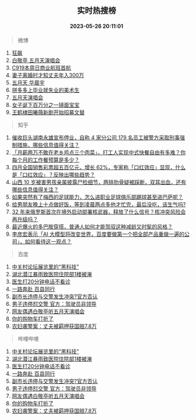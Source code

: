 <div align="center"><h2>实时热搜榜</h2><h4>2023-05-26 20:11:01</h4></div>

> 微博  

1. [狂飙](https://s.weibo.com/weibo?q=%E7%8B%82%E9%A3%99&t=31&band_rank=1&Refer=top)<br />
2. [白敬亭 五月天演唱会](https://s.weibo.com/weibo?q=%E7%99%BD%E6%95%AC%E4%BA%AD%20%E4%BA%94%E6%9C%88%E5%A4%A9%E6%BC%94%E5%94%B1%E4%BC%9A&t=31&band_rank=2&Refer=top)<br />
3. [C919本周日商业航班首航](https://s.weibo.com/weibo?q=%23C919%E6%9C%AC%E5%91%A8%E6%97%A5%E5%95%86%E4%B8%9A%E8%88%AA%E7%8F%AD%E9%A6%96%E8%88%AA%23&t=31&band_rank=3&Refer=top)<br />
4. [妻子离婚时才知丈夫年入300万](https://s.weibo.com/weibo?q=%23%E5%A6%BB%E5%AD%90%E7%A6%BB%E5%A9%9A%E6%97%B6%E6%89%8D%E7%9F%A5%E4%B8%88%E5%A4%AB%E5%B9%B4%E5%85%A5300%E4%B8%87%23&t=31&band_rank=4&Refer=top)<br />
5. [五月天 华晨宇](https://s.weibo.com/weibo?q=%E4%BA%94%E6%9C%88%E5%A4%A9%20%E5%8D%8E%E6%99%A8%E5%AE%87&t=31&band_rank=5&Refer=top)<br />
6. [拼多多上毕业就失业的美术生](https://s.weibo.com/weibo?q=%E6%8B%BC%E5%A4%9A%E5%A4%9A%E4%B8%8A%E6%AF%95%E4%B8%9A%E5%B0%B1%E5%A4%B1%E4%B8%9A%E7%9A%84%E7%BE%8E%E6%9C%AF%E7%94%9F&t=31&band_rank=6&Refer=top)<br />
7. [五月天演唱会](https://s.weibo.com/weibo?q=%E4%BA%94%E6%9C%88%E5%A4%A9%E6%BC%94%E5%94%B1%E4%BC%9A&t=31&band_rank=7&Refer=top)<br />
8. [女子诞下百万分之一镜面宝宝](https://s.weibo.com/weibo?q=%23%E5%A5%B3%E5%AD%90%E8%AF%9E%E4%B8%8B%E7%99%BE%E4%B8%87%E5%88%86%E4%B9%8B%E4%B8%80%E9%95%9C%E9%9D%A2%E5%AE%9D%E5%AE%9D%23&t=31&band_rank=8&Refer=top)<br />
9. [王鹤棣田曦薇新剧开始招募文替](https://s.weibo.com/weibo?q=%23%E7%8E%8B%E9%B9%A4%E6%A3%A3%E7%94%B0%E6%9B%A6%E8%96%87%E6%96%B0%E5%89%A7%E5%BC%80%E5%A7%8B%E6%8B%9B%E5%8B%9F%E6%96%87%E6%9B%BF%23&t=31&band_rank=9&Refer=top)<br />

> 知乎  

1. [催收巨头湖南永雄宣布停业，自称 4 家分公司 179 名员工被警方采取刑事强制措施，哪些信息值得关注？](https://www.zhihu.com/question/602921758)<br />
2. [「月薪两万不敢在老乡鸡点三个肉菜」，打工人实现中式快餐自由有多难？你每个月的工作餐预算是多少？](https://www.zhihu.com/question/602730177)<br />
3. [四月全国销售彩票超五百亿元，增长 62%，专家称「口红效应」显现，什么是「口红效应」？反映出哪些趋势？](https://www.zhihu.com/question/603121965)<br />
4. [山西 10 岁被害男孩亲属披露尸检细节，两排肋骨疑被踩断，双耳出血，还有哪些信息值得关注？](https://www.zhihu.com/question/603121494)<br />
5. [如果突然有了梅西的足球能力，怎么进职业足球俱乐部踢球甚至进巴萨呢？](https://www.zhihu.com/question/366845701)<br />
6. [给男朋友晚上十点做好饭，等到凌晨两点多他才忙完，最后没吃，该生气吗?](https://www.zhihu.com/question/600405292)<br />
7. [32 年来俄罗斯首次在境外启动部署核武器，释放了什么信号？核冲突风险会再升级吗？](https://www.zhihu.com/question/603140946)<br />
8. [最近爆火的多巴胺穿搭，普通人如何才能驾驭这种减龄又时髦的风格？](https://www.zhihu.com/question/603005608)<br />
9. [李彦宏表示「AI 大模型将改变世界，百度要做第一个把全部产品重做一遍的公司」，如何看待这一观点？](https://www.zhihu.com/question/603127435)<br />

> 百度  

1. [中关村论坛展览里的“黑科技”](https://www.baidu.com/s?wd=%E4%B8%AD%E5%85%B3%E6%9D%91%E8%AE%BA%E5%9D%9B%E5%B1%95%E8%A7%88%E9%87%8C%E7%9A%84%E2%80%9C%E9%BB%91%E7%A7%91%E6%8A%80%E2%80%9D&sa=fyb_news&rsv_dl=fyb_news)<br />
2. [湖北潜江暴雨致医院住院部1楼被淹](https://www.baidu.com/s?wd=%E6%B9%96%E5%8C%97%E6%BD%9C%E6%B1%9F%E6%9A%B4%E9%9B%A8%E8%87%B4%E5%8C%BB%E9%99%A2%E4%BD%8F%E9%99%A2%E9%83%A81%E6%A5%BC%E8%A2%AB%E6%B7%B9&sa=fyb_news&rsv_dl=fyb_news)<br />
3. [医生打20分钟电话不看诊](https://www.baidu.com/s?wd=%E5%8C%BB%E7%94%9F%E6%89%9320%E5%88%86%E9%92%9F%E7%94%B5%E8%AF%9D%E4%B8%8D%E7%9C%8B%E8%AF%8A&sa=fyb_news&rsv_dl=fyb_news)<br />
4. [一路奔赴 百县同行](https://www.baidu.com/s?wd=%E4%B8%80%E8%B7%AF%E5%A5%94%E8%B5%B4+%E7%99%BE%E5%8E%BF%E5%90%8C%E8%A1%8C&sa=fyb_news&rsv_dl=fyb_news)<br />
5. [副市长违停与交警发生冲突?官方否认](https://www.baidu.com/s?wd=%E5%89%AF%E5%B8%82%E9%95%BF%E8%BF%9D%E5%81%9C%E4%B8%8E%E4%BA%A4%E8%AD%A6%E5%8F%91%E7%94%9F%E5%86%B2%E7%AA%81%3F%E5%AE%98%E6%96%B9%E5%90%A6%E8%AE%A4&sa=fyb_news&rsv_dl=fyb_news)<br />
6. [男子违停怼交警 官方：驾驶员非领导](https://www.baidu.com/s?wd=%E7%94%B7%E5%AD%90%E8%BF%9D%E5%81%9C%E6%80%BC%E4%BA%A4%E8%AD%A6+%E5%AE%98%E6%96%B9%EF%BC%9A%E9%A9%BE%E9%A9%B6%E5%91%98%E9%9D%9E%E9%A2%86%E5%AF%BC&sa=fyb_news&rsv_dl=fyb_news)<br />
7. [网友偶遇白敬亭听五月天演唱会](https://www.baidu.com/s?wd=%E7%BD%91%E5%8F%8B%E5%81%B6%E9%81%87%E7%99%BD%E6%95%AC%E4%BA%AD%E5%90%AC%E4%BA%94%E6%9C%88%E5%A4%A9%E6%BC%94%E5%94%B1%E4%BC%9A&sa=fyb_news&rsv_dl=fyb_news)<br />
8. [你的购物车打折了](https://www.baidu.com/s?wd=%E4%BD%A0%E7%9A%84%E8%B4%AD%E7%89%A9%E8%BD%A6%E6%89%93%E6%8A%98%E4%BA%86&sa=fyb_news&rsv_dl=fyb_news)<br />
9. [农妇袭警案：丈夫被羁押获国赔7.8万](https://www.baidu.com/s?wd=%E5%86%9C%E5%A6%87%E8%A2%AD%E8%AD%A6%E6%A1%88%EF%BC%9A%E4%B8%88%E5%A4%AB%E8%A2%AB%E7%BE%81%E6%8A%BC%E8%8E%B7%E5%9B%BD%E8%B5%947.8%E4%B8%87&sa=fyb_news&rsv_dl=fyb_news)<br />

> 哔哩哔哩  

1. [中关村论坛展览里的“黑科技”](https://www.baidu.com/s?wd=%E4%B8%AD%E5%85%B3%E6%9D%91%E8%AE%BA%E5%9D%9B%E5%B1%95%E8%A7%88%E9%87%8C%E7%9A%84%E2%80%9C%E9%BB%91%E7%A7%91%E6%8A%80%E2%80%9D&sa=fyb_news&rsv_dl=fyb_news)<br />
2. [湖北潜江暴雨致医院住院部1楼被淹](https://www.baidu.com/s?wd=%E6%B9%96%E5%8C%97%E6%BD%9C%E6%B1%9F%E6%9A%B4%E9%9B%A8%E8%87%B4%E5%8C%BB%E9%99%A2%E4%BD%8F%E9%99%A2%E9%83%A81%E6%A5%BC%E8%A2%AB%E6%B7%B9&sa=fyb_news&rsv_dl=fyb_news)<br />
3. [医生打20分钟电话不看诊](https://www.baidu.com/s?wd=%E5%8C%BB%E7%94%9F%E6%89%9320%E5%88%86%E9%92%9F%E7%94%B5%E8%AF%9D%E4%B8%8D%E7%9C%8B%E8%AF%8A&sa=fyb_news&rsv_dl=fyb_news)<br />
4. [一路奔赴 百县同行](https://www.baidu.com/s?wd=%E4%B8%80%E8%B7%AF%E5%A5%94%E8%B5%B4+%E7%99%BE%E5%8E%BF%E5%90%8C%E8%A1%8C&sa=fyb_news&rsv_dl=fyb_news)<br />
5. [副市长违停与交警发生冲突?官方否认](https://www.baidu.com/s?wd=%E5%89%AF%E5%B8%82%E9%95%BF%E8%BF%9D%E5%81%9C%E4%B8%8E%E4%BA%A4%E8%AD%A6%E5%8F%91%E7%94%9F%E5%86%B2%E7%AA%81%3F%E5%AE%98%E6%96%B9%E5%90%A6%E8%AE%A4&sa=fyb_news&rsv_dl=fyb_news)<br />
6. [男子违停怼交警 官方：驾驶员非领导](https://www.baidu.com/s?wd=%E7%94%B7%E5%AD%90%E8%BF%9D%E5%81%9C%E6%80%BC%E4%BA%A4%E8%AD%A6+%E5%AE%98%E6%96%B9%EF%BC%9A%E9%A9%BE%E9%A9%B6%E5%91%98%E9%9D%9E%E9%A2%86%E5%AF%BC&sa=fyb_news&rsv_dl=fyb_news)<br />
7. [网友偶遇白敬亭听五月天演唱会](https://www.baidu.com/s?wd=%E7%BD%91%E5%8F%8B%E5%81%B6%E9%81%87%E7%99%BD%E6%95%AC%E4%BA%AD%E5%90%AC%E4%BA%94%E6%9C%88%E5%A4%A9%E6%BC%94%E5%94%B1%E4%BC%9A&sa=fyb_news&rsv_dl=fyb_news)<br />
8. [你的购物车打折了](https://www.baidu.com/s?wd=%E4%BD%A0%E7%9A%84%E8%B4%AD%E7%89%A9%E8%BD%A6%E6%89%93%E6%8A%98%E4%BA%86&sa=fyb_news&rsv_dl=fyb_news)<br />
9. [农妇袭警案：丈夫被羁押获国赔7.8万](https://www.baidu.com/s?wd=%E5%86%9C%E5%A6%87%E8%A2%AD%E8%AD%A6%E6%A1%88%EF%BC%9A%E4%B8%88%E5%A4%AB%E8%A2%AB%E7%BE%81%E6%8A%BC%E8%8E%B7%E5%9B%BD%E8%B5%947.8%E4%B8%87&sa=fyb_news&rsv_dl=fyb_news)<br />
